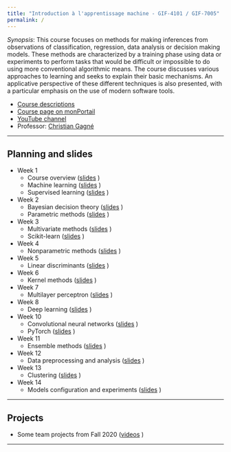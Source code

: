 ```yaml
---
title: "Introduction à l'apprentissage machine - GIF-4101 / GIF-7005"
permalink: /
---
```


*Synopsis*: This course focuses on methods for making inferences from observations of classification, regression, data analysis or decision making models. These methods are characterized by a training phase using data or experiments to perform tasks that would be difficult or impossible to do using more conventional algorithmic means. The course discusses various approaches to learning and seeks to explain their basic mechanisms. An applicative perspective of these different techniques is also presented, with a particular emphasis on the use of modern software tools.


* [Course descriptions](https://www.ulaval.ca/les-etudes/cours/repertoire/detailsCours/gif-4101-apprentissage-et-reconnaissance.html)
* [Course page on monPortail](https://sitescours.monportail.ulaval.ca/ena/site/accueil?idSite=118494&_js=true&idPage=2673605)
* [YouTube channel](https://www.youtube.com/channel/UCkMXqYnOzhIlRseUOgq8_Xw)
* Professor: [Christian Gagné](http://vision.gel.ulaval.ca/~cgagne/english.html)

---

## Planning and slides ##

* Week 1
  * Course overview ([slides](https://drive.google.com/open?id=1-3uhcinrHfuoGK424zPPWeAvWUjXHqwS) <i class="fas fa-chalkboard"></i>)
  * Machine learning ([slides](https://drive.google.com/open?id=1Jctnk1jFFrdVQ6MpeXGB4jOGZaV3h2sW) <i class="fas fa-chalkboard"></i>) 
  * Supervised learning ([slides](https://drive.google.com/open?id=1T7yqdJkHiOozi3f6baKxKKEUf_h7dbg4) <i class="fas fa-chalkboard"></i>)
* Week 2
  * Bayesian decision theory ([slides](https://drive.google.com/open?id=1ZuYOR53-xTtGDgczpmwt8kHnpdFkkFKh) <i class="fas fa-chalkboard"></i>)
  * Parametric methods ([slides](https://drive.google.com/open?id=16ShFAaasZX7Nc8vISzzHDIXvqQ_ETQsl) <i class="fas fa-chalkboard"></i>)
* Week 3
  * Multivariate methods ([slides](https://drive.google.com/open?id=1TfVd6qP6u8zqcN8aQv5hE19RM0vR2SsD) <i class="fas fa-chalkboard"></i>)
  * Scikit-learn ([slides](https://drive.google.com/open?id=1OCK5aoeK5Uj8vpFjwaPenOR4b2_seObl) <i class="fas fa-chalkboard"></i>)
* Week 4
  * Nonparametric methods ([slides](https://drive.google.com/open?id=1fOB8nkY2157s1hCdTNKIsN6xzYROOm2d) <i class="fas fa-chalkboard"></i>)
* Week 5
  * Linear discriminants ([slides](https://drive.google.com/open?id=1ADApY76cAsDgWrjYgbNnn4exhwh_4rES) <i class="fas fa-chalkboard"></i>)
* Week 6
  * Kernel methods ([slides](https://drive.google.com/open?id=1D7KbbV6JHM29HgK05zCLLZQMi5l8NnK5) <i class="fas fa-chalkboard"></i>)
* Week 7
  * Multilayer perceptron ([slides](https://drive.google.com/open?id=11r0bfMoPL0cKkay2b7wQaHQbqbf4M60w) <i class="fas fa-chalkboard"></i>)
* Week 8
  * Deep learning ([slides](https://drive.google.com/open?id=1e01K98mHJaZ-MKxBA7VbYnCXHpT4o5kd) <i class="fas fa-chalkboard"></i>)
* Week 10
  * Convolutional neural networks ([slides](https://drive.google.com/open?id=1dC76uw-yH5rDFBp2Z-RK1TtDdEbZ9XPG) <i class="fas fa-chalkboard"></i>)
  * PyTorch ([slides](https://drive.google.com/open?id=1s1A_Wg-sMjDqXp66laimlFBCehXb5Kiz) <i class="fas fa-chalkboard"></i>)
* Week 11
  * Ensemble methods ([slides](https://drive.google.com/open?id=1XdVrEMRs4d5dteIn-F9x6tyuqBhrNS35) <i class="fas fa-chalkboard"></i>)
* Week 12
  * Data preprocessing and analysis ([slides](https://drive.google.com/open?id=1sqSfCJ8Ejm7sF3MvIbSJ55wf0TJwG2t1) <i class="fas fa-chalkboard"></i>)
* Week 13
  * Clustering ([slides](https://drive.google.com/open?id=13SdIyaK1nsSFTotbgjLoSVpmsuOQJDqY) <i class="fas fa-chalkboard"></i>)
* Week 14
  * Models configuration and experiments ([slides](https://drive.google.com/open?id=1LVF4y3EIFMXD1NdxP1mE8xF9cZ3OqU_-) <i class="fas fa-chalkboard"></i>)


---

## Projects ##

* Some team projects from Fall 2020 ([videos](https://www.youtube.com/playlist?list=PLbJrgQUb1-prVjlGg3Ec2bRvWLLCgKGtn) <i class="fab fa-youtube"></i>)


---

